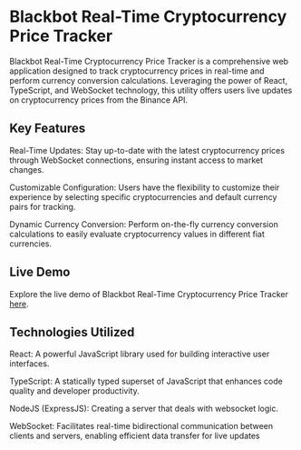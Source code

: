 
# Blackbot Real-Time Cryptocurrency Price Tracker
Blackbot Real-Time Cryptocurrency Price Tracker is a comprehensive web application designed to track cryptocurrency prices in real-time and perform currency conversion calculations. Leveraging the power of React, TypeScript, and WebSocket technology, this utility offers users live updates on cryptocurrency prices from the Binance API.

## Key Features
Real-Time Updates: Stay up-to-date with the latest cryptocurrency prices through WebSocket connections, ensuring instant access to market changes.

Customizable Configuration: Users have the flexibility to customize their experience by selecting specific cryptocurrencies and default currency pairs for tracking.

Dynamic Currency Conversion: Perform on-the-fly currency conversion calculations to easily evaluate cryptocurrency values in different fiat currencies.

## Live Demo
Explore the live demo of Blackbot Real-Time Cryptocurrency Price Tracker [here](https://blackbot-client-test.vercel.app/).

## Technologies Utilized
React: A powerful JavaScript library used for building interactive user interfaces.

TypeScript: A statically typed superset of JavaScript that enhances code quality and developer productivity.

NodeJS (ExpressJS): Creating a server that deals with websocket logic.

WebSocket: Facilitates real-time bidirectional communication between clients and servers, enabling efficient data transfer for live updates
